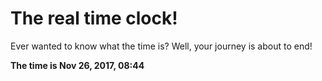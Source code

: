 # The real time clock!

Ever wanted to know what the time is? Well, your journey is about to end!

**The time is Nov 26, 2017, 08:44**
